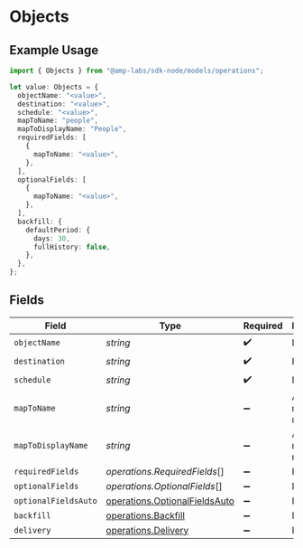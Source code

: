 # Objects

## Example Usage

```typescript
import { Objects } from "@amp-labs/sdk-node/models/operations";

let value: Objects = {
  objectName: "<value>",
  destination: "<value>",
  schedule: "<value>",
  mapToName: "people",
  mapToDisplayName: "People",
  requiredFields: [
    {
      mapToName: "<value>",
    },
  ],
  optionalFields: [
    {
      mapToName: "<value>",
    },
  ],
  backfill: {
    defaultPeriod: {
      days: 30,
      fullHistory: false,
    },
  },
};
```

## Fields

| Field                                                                          | Type                                                                           | Required                                                                       | Description                                                                    | Example                                                                        |
| ------------------------------------------------------------------------------ | ------------------------------------------------------------------------------ | ------------------------------------------------------------------------------ | ------------------------------------------------------------------------------ | ------------------------------------------------------------------------------ |
| `objectName`                                                                   | *string*                                                                       | :heavy_check_mark:                                                             | N/A                                                                            |                                                                                |
| `destination`                                                                  | *string*                                                                       | :heavy_check_mark:                                                             | N/A                                                                            |                                                                                |
| `schedule`                                                                     | *string*                                                                       | :heavy_check_mark:                                                             | N/A                                                                            |                                                                                |
| `mapToName`                                                                    | *string*                                                                       | :heavy_minus_sign:                                                             | An object name to map to.                                                      | people                                                                         |
| `mapToDisplayName`                                                             | *string*                                                                       | :heavy_minus_sign:                                                             | A display name to map to.                                                      | People                                                                         |
| `requiredFields`                                                               | *operations.RequiredFields*[]                                                  | :heavy_minus_sign:                                                             | N/A                                                                            |                                                                                |
| `optionalFields`                                                               | *operations.OptionalFields*[]                                                  | :heavy_minus_sign:                                                             | N/A                                                                            |                                                                                |
| `optionalFieldsAuto`                                                           | [operations.OptionalFieldsAuto](../../models/operations/optionalfieldsauto.md) | :heavy_minus_sign:                                                             | N/A                                                                            |                                                                                |
| `backfill`                                                                     | [operations.Backfill](../../models/operations/backfill.md)                     | :heavy_minus_sign:                                                             | N/A                                                                            |                                                                                |
| `delivery`                                                                     | [operations.Delivery](../../models/operations/delivery.md)                     | :heavy_minus_sign:                                                             | N/A                                                                            |                                                                                |